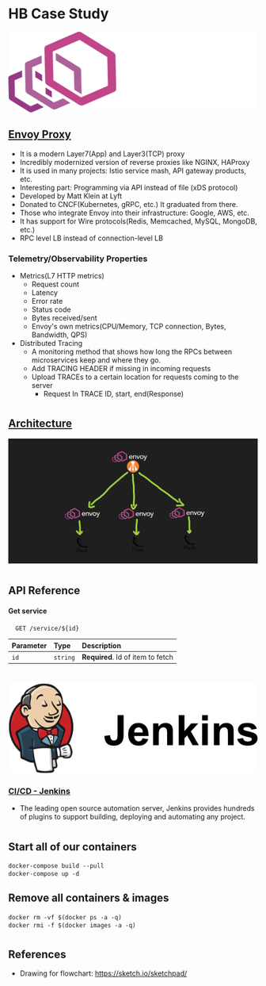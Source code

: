 # HB Case Study

![Envoy Logo](static/images/envoy-logo.svg)
## [Envoy Proxy](https://www.envoyproxy.io/)
- It is a modern Layer7(App) and Layer3(TCP) proxy
- Incredibly modernized version of reverse proxies like NGINX, HAProxy
- It is used in many projects: Istio service mash, API gateway products, etc.
- Interesting part: Programming via API instead of file (xDS protocol)
- Developed by Matt Klein at Lyft
- Donated to CNCF(Kubernetes, gRPC, etc.) It graduated from there.
- Those who integrate Envoy into their infrastructure: Google, AWS, etc.
- It has support for Wire protocols(Redis, Memcached, MySQL, MongoDB, etc.)
- RPC level LB instead of connection-level LB

### Telemetry/Observability Properties
- Metrics(L7 HTTP metrics)
    * Request count
    * Latency
    * Error rate
    * Status code
    * Bytes received/sent
    * Envoy's own metrics(CPU/Memory, TCP connection, Bytes, Bandwidth, QPS)
- Distributed Tracing
    * A monitoring method that shows how long the RPCs between microservices keep and where they go.
    * Add TRACING HEADER if missing in incoming requests
    * Upload TRACEs to a certain location for requests coming to the server
        * Request In TRACE ID, start, end(Response)

#

## [Architecture](https://www.envoyproxy.io/)
![Architecture](static/images/architecture.png)

#

## API Reference
#### Get service

```http
  GET /service/${id}
```

| Parameter | Type     | Description                       |
| :-------- | :------- | :-------------------------------- |
| `id`      | `string` | **Required**. Id of item to fetch |

#

![Jenkins](static/images/jenkins.png)
### [CI/CD - Jenkins](https://www.envoyproxy.io/)
- The leading open source automation server, Jenkins provides hundreds of plugins to support building, deploying and automating any project.

#

## Start all of our containers
```
docker-compose build --pull
docker-compose up -d
```

## Remove all containers & images
```
docker rm -vf $(docker ps -a -q)
docker rmi -f $(docker images -a -q)
```

# 

## References
* Drawing for flowchart: https://sketch.io/sketchpad/